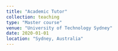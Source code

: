 ```yaml
---
title: "Academic Tutor"
collection: teaching
type: "Master course"
venue: "University of Technology Sydney"
date: 2020-01-01
location: "Sydney, Australia"
---
```

